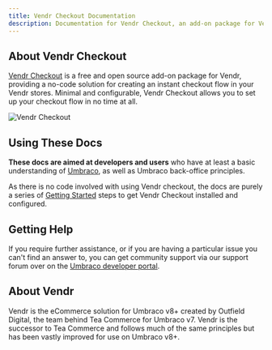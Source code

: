 ```yaml
---
title: Vendr Checkout Documentation
description: Documentation for Vendr Checkout, an add-on package for Vendr, the eCommerce solution for Umbraco v8+
---
```


## About Vendr Checkout

[Vendr Checkout](https://vendr.net/add-ons/vendr-checkout/) is a free and open source add-on package for Vendr, providing a no-code solution for creating an instant checkout flow in your Vendr stores. Minimal and configurable, Vendr Checkout allows you to set up your checkout flow in no time at all.

![Vendr Checkout](~/assets/images/screenshots/checkout/checkout.png)

## Using These Docs

**These docs are aimed at developers and users** who have at least a basic understanding of  [Umbraco](https://umbraco.com), as well as Umbraco back-office principles.

As there is no code involved with using Vendr checkout, the docs are purely a series of [Getting Started](getting-started/) steps to get Vendr Checkout installed and configured.

## Getting Help

If you require further assistance, or if you are having a particular issue you can't find an answer to, you can get community support via our support forum over on the [Umbraco developer portal](https://our.umbraco.com/packages/website-utilities/vendr/vendr-support/).

## About Vendr

Vendr is the eCommerce solution for Umbraco v8+ created by Outfield Digital, the team behind Tea Commerce for Umbraco v7. Vendr is the successor to Tea Commerce and follows much of the same principles but has been vastly improved for use on Umbraco v8+.